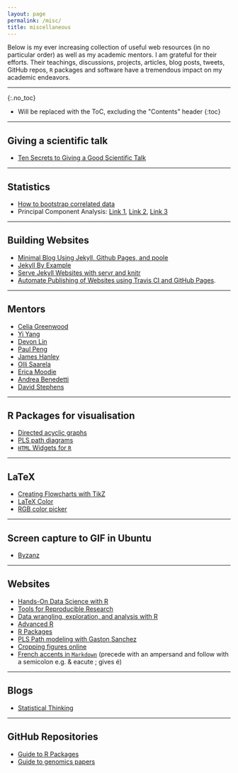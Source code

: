 ```yaml
---
layout: page
permalink: /misc/
title: miscellaneous
---
```


Below is my ever increasing collection of useful web resources (in no particular order) as well as my academic mentors. I am grateful for their efforts. Their teachings, discussions, projects, articles, blog posts, tweets, GitHub repos, `R` packages and software have a tremendous impact on my academic endeavors. 

***

{:.no_toc}

* Will be replaced with the ToC, excluding the "Contents" header
{:toc}


***


## Giving a scientific talk

* [Ten Secrets to Giving a Good Scientific Talk](http://www.cgd.ucar.edu/cms/agu/scientific_talk.html)



***

## Statistics

* [How to bootstrap correlated data](http://biostat.mc.vanderbilt.edu/wiki/Main/HowToBootstrapCorrelatedData)
* Principal Component Analysis: [Link 1](http://people.maths.ox.ac.uk/richardsonm/SignalProcPCA.pdf), [Link 2](http://setosa.io/ev/principal-component-analysis/), [Link 3](http://gastonsanchez.com/teaching/)

***


## Building Websites

* [Minimal Blog Using Jekyll, Github Pages, and poole](http://joshualande.com/jekyll-github-pages-poole)
* [Jekyll By Example](https://www.andrewmunsell.com/tutorials/jekyll-by-example)
* [Serve Jekyll Websites with servr and knitr](http://yihui.name/knitr-jekyll/2014/09/jekyll-with-knitr.html)
* [Automate Publishing of Websites using Travis CI and GitHub Pages](https://bookdown.org/yihui/bookdown/github.html).

***


## Mentors

* [Celia Greenwood](http://www.mcgill.ca/statisticalgenetics/home-page)
* [Yi Yang](http://www.math.mcgill.ca/yyang/)
* [Devon Lin](http://www.mast.queensu.ca/~cdlin/)
* [Paul Peng](http://post.queensu.ca/~pengp/)
* [James Hanley](http://www.medicine.mcgill.ca/epidemiology/hanley/)
* [Olli Saarela](http://individual.utoronto.ca/osaarela/)
* [Erica Moodie](http://www.medicine.mcgill.ca/epidemiology/moodie/)
* [Andrea Benedetti](https://www.researchgate.net/profile/Andrea_Benedetti)
* [David Stephens](http://www.math.mcgill.ca/~dstephens/)

***

## R Packages for visualisation

* [Directed acyclic graphs](http://rich-iannone.github.io/DiagrammeR/)
* [PLS path diagrams](https://github.com/gastonstat/pathdiagram)
* [`HTML` Widgets for `R`](https://github.com/ramnathv/htmlwidgets)

***

## LaTeX 

* [Creating Flowcharts with TikZ](https://www.sharelatex.com/blog/2013/08/29/tikz-series-pt3.html)
* [LaTeX Color](http://latexcolor.com/)
* [RGB color picker](http://www.rapidtables.com/web/color/RGB_Color.htm)

***

## Screen capture to GIF in Ubuntu

* [Byzanz](https://www.maketecheasier.com/record-screen-as-animated-gif-ubuntu/)



***

## Websites

* [Hands-On Data Science with R](http://onepager.togaware.com/)
* [Tools for Reproducible Research](http://kbroman.org/Tools4RR/pages/schedule.html)
* [Data wrangling, exploration, and analysis with R](http://stat545-ubc.github.io/)
* [Advanced R](http://adv-r.had.co.nz/)
* [R Packages](http://r-pkgs.had.co.nz/)
* [PLS Path modeling with Gaston Sanchez](http://gastonsanchez.com/)
* [Cropping figures online](http://www.picresize.com/)
* [French accents in `Markdown`](https://en.wikipedia.org/wiki/List_of_XML_and_HTML_character_entity_references) (precede with an ampersand and follow with a semicolon e.g. & eacute ; gives &eacute;)

***


## Blogs

* [Statistical Thinking](http://www.fharrell.com/)

***

## GitHub Repositories

* [Guide to R Packages](https://github.com/jtleek/rpackages)
* [Guide to genomics papers](https://github.com/jtleek/genomicspapers)





<!--
<p class="message">
  Hey there! This page is included as an example. Feel free to customize it for your own use upon downloading. Carry on!
</p>

In the novel, *The Strange Case of Dr. Jeykll and Mr. Hyde*, Mr. Poole is Dr. Jekyll's virtuous and loyal butler. Similarly, Poole is an upstanding and effective butler that helps you build Jekyll themes. It's made by [@mdo](https://twitter.com/mdo).

There are currently two themes built on Poole:

* [Hyde](http://hyde.getpoole.com)
* [Lanyon](http://lanyon.getpoole.com)

Learn more and contribute on [GitHub](https://github.com/poole).

## Setup

Some fun facts about the setup of this project include:

* Built for [Jekyll](http://jekyllrb.com)
* Developed on GitHub and hosted for free on [GitHub Pages](https://pages.github.com)
* Coded with [Sublime Text 2](http://sublimetext.com), an amazing code editor
* Designed and developed while listening to music like [Blood Bros Trilogy](https://soundcloud.com/maddecent/sets/blood-bros-series)

Have questions or suggestions? Feel free to [open an issue on GitHub](https://github.com/poole/issues/new) or [ask me on Twitter](https://twitter.com/mdo).

Thanks for reading!
-->
